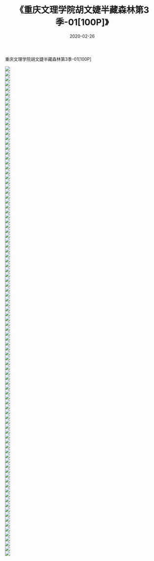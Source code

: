﻿---
layout: post
title:  《重庆文理学院胡文婕半藏森林第3季-01[100P]》
date:   2020-02-26
img: http://img.660000.xyz/Sharelink/唯美/2020/重庆文理学院胡文婕半藏森林第3季-01[100P]/000.jpg
categories: [美女, 清纯, 唯美]
---

重庆文理学院胡文婕半藏森林第3季-01[100P]

  ![](http://img.660000.xyz/Sharelink/唯美/2020/重庆文理学院胡文婕半藏森林第3季-01[100P]/001.jpg) <br> ![](http://img.660000.xyz/Sharelink/唯美/2020/重庆文理学院胡文婕半藏森林第3季-01[100P]/002.jpg) <br> ![](http://img.660000.xyz/Sharelink/唯美/2020/重庆文理学院胡文婕半藏森林第3季-01[100P]/003.jpg) <br> ![](http://img.660000.xyz/Sharelink/唯美/2020/重庆文理学院胡文婕半藏森林第3季-01[100P]/004.jpg) <br> ![](http://img.660000.xyz/Sharelink/唯美/2020/重庆文理学院胡文婕半藏森林第3季-01[100P]/005.jpg) <br> ![](http://img.660000.xyz/Sharelink/唯美/2020/重庆文理学院胡文婕半藏森林第3季-01[100P]/006.jpg) <br> ![](http://img.660000.xyz/Sharelink/唯美/2020/重庆文理学院胡文婕半藏森林第3季-01[100P]/007.jpg) <br> ![](http://img.660000.xyz/Sharelink/唯美/2020/重庆文理学院胡文婕半藏森林第3季-01[100P]/008.jpg) <br> ![](http://img.660000.xyz/Sharelink/唯美/2020/重庆文理学院胡文婕半藏森林第3季-01[100P]/009.jpg) <br> ![](http://img.660000.xyz/Sharelink/唯美/2020/重庆文理学院胡文婕半藏森林第3季-01[100P]/010.jpg) <br> ![](http://img.660000.xyz/Sharelink/唯美/2020/重庆文理学院胡文婕半藏森林第3季-01[100P]/011.jpg) <br> ![](http://img.660000.xyz/Sharelink/唯美/2020/重庆文理学院胡文婕半藏森林第3季-01[100P]/012.jpg) <br> ![](http://img.660000.xyz/Sharelink/唯美/2020/重庆文理学院胡文婕半藏森林第3季-01[100P]/013.jpg) <br> ![](http://img.660000.xyz/Sharelink/唯美/2020/重庆文理学院胡文婕半藏森林第3季-01[100P]/014.jpg) <br> ![](http://img.660000.xyz/Sharelink/唯美/2020/重庆文理学院胡文婕半藏森林第3季-01[100P]/015.jpg) <br> ![](http://img.660000.xyz/Sharelink/唯美/2020/重庆文理学院胡文婕半藏森林第3季-01[100P]/016.jpg) <br> ![](http://img.660000.xyz/Sharelink/唯美/2020/重庆文理学院胡文婕半藏森林第3季-01[100P]/017.jpg) <br> ![](http://img.660000.xyz/Sharelink/唯美/2020/重庆文理学院胡文婕半藏森林第3季-01[100P]/018.jpg) <br> ![](http://img.660000.xyz/Sharelink/唯美/2020/重庆文理学院胡文婕半藏森林第3季-01[100P]/019.jpg) <br> ![](http://img.660000.xyz/Sharelink/唯美/2020/重庆文理学院胡文婕半藏森林第3季-01[100P]/020.jpg) <br> ![](http://img.660000.xyz/Sharelink/唯美/2020/重庆文理学院胡文婕半藏森林第3季-01[100P]/021.jpg) <br> ![](http://img.660000.xyz/Sharelink/唯美/2020/重庆文理学院胡文婕半藏森林第3季-01[100P]/022.jpg) <br> ![](http://img.660000.xyz/Sharelink/唯美/2020/重庆文理学院胡文婕半藏森林第3季-01[100P]/023.jpg) <br> ![](http://img.660000.xyz/Sharelink/唯美/2020/重庆文理学院胡文婕半藏森林第3季-01[100P]/024.jpg) <br> ![](http://img.660000.xyz/Sharelink/唯美/2020/重庆文理学院胡文婕半藏森林第3季-01[100P]/025.jpg) <br> ![](http://img.660000.xyz/Sharelink/唯美/2020/重庆文理学院胡文婕半藏森林第3季-01[100P]/026.jpg) <br> ![](http://img.660000.xyz/Sharelink/唯美/2020/重庆文理学院胡文婕半藏森林第3季-01[100P]/027.jpg) <br> ![](http://img.660000.xyz/Sharelink/唯美/2020/重庆文理学院胡文婕半藏森林第3季-01[100P]/028.jpg) <br> ![](http://img.660000.xyz/Sharelink/唯美/2020/重庆文理学院胡文婕半藏森林第3季-01[100P]/029.jpg) <br> ![](http://img.660000.xyz/Sharelink/唯美/2020/重庆文理学院胡文婕半藏森林第3季-01[100P]/030.jpg) <br> ![](http://img.660000.xyz/Sharelink/唯美/2020/重庆文理学院胡文婕半藏森林第3季-01[100P]/031.jpg) <br> ![](http://img.660000.xyz/Sharelink/唯美/2020/重庆文理学院胡文婕半藏森林第3季-01[100P]/032.jpg) <br> ![](http://img.660000.xyz/Sharelink/唯美/2020/重庆文理学院胡文婕半藏森林第3季-01[100P]/033.jpg) <br> ![](http://img.660000.xyz/Sharelink/唯美/2020/重庆文理学院胡文婕半藏森林第3季-01[100P]/034.jpg) <br> ![](http://img.660000.xyz/Sharelink/唯美/2020/重庆文理学院胡文婕半藏森林第3季-01[100P]/035.jpg) <br> ![](http://img.660000.xyz/Sharelink/唯美/2020/重庆文理学院胡文婕半藏森林第3季-01[100P]/036.jpg) <br> ![](http://img.660000.xyz/Sharelink/唯美/2020/重庆文理学院胡文婕半藏森林第3季-01[100P]/037.jpg) <br> ![](http://img.660000.xyz/Sharelink/唯美/2020/重庆文理学院胡文婕半藏森林第3季-01[100P]/038.jpg) <br> ![](http://img.660000.xyz/Sharelink/唯美/2020/重庆文理学院胡文婕半藏森林第3季-01[100P]/039.jpg) <br> ![](http://img.660000.xyz/Sharelink/唯美/2020/重庆文理学院胡文婕半藏森林第3季-01[100P]/040.jpg) <br> ![](http://img.660000.xyz/Sharelink/唯美/2020/重庆文理学院胡文婕半藏森林第3季-01[100P]/041.jpg) <br> ![](http://img.660000.xyz/Sharelink/唯美/2020/重庆文理学院胡文婕半藏森林第3季-01[100P]/042.jpg) <br> ![](http://img.660000.xyz/Sharelink/唯美/2020/重庆文理学院胡文婕半藏森林第3季-01[100P]/043.jpg) <br> ![](http://img.660000.xyz/Sharelink/唯美/2020/重庆文理学院胡文婕半藏森林第3季-01[100P]/044.jpg) <br> ![](http://img.660000.xyz/Sharelink/唯美/2020/重庆文理学院胡文婕半藏森林第3季-01[100P]/045.jpg) <br> ![](http://img.660000.xyz/Sharelink/唯美/2020/重庆文理学院胡文婕半藏森林第3季-01[100P]/046.jpg) <br> ![](http://img.660000.xyz/Sharelink/唯美/2020/重庆文理学院胡文婕半藏森林第3季-01[100P]/047.jpg) <br> ![](http://img.660000.xyz/Sharelink/唯美/2020/重庆文理学院胡文婕半藏森林第3季-01[100P]/048.jpg) <br> ![](http://img.660000.xyz/Sharelink/唯美/2020/重庆文理学院胡文婕半藏森林第3季-01[100P]/049.jpg) <br> ![](http://img.660000.xyz/Sharelink/唯美/2020/重庆文理学院胡文婕半藏森林第3季-01[100P]/050.jpg) <br> ![](http://img.660000.xyz/Sharelink/唯美/2020/重庆文理学院胡文婕半藏森林第3季-01[100P]/051.jpg) <br> ![](http://img.660000.xyz/Sharelink/唯美/2020/重庆文理学院胡文婕半藏森林第3季-01[100P]/052.jpg) <br> ![](http://img.660000.xyz/Sharelink/唯美/2020/重庆文理学院胡文婕半藏森林第3季-01[100P]/053.jpg) <br> ![](http://img.660000.xyz/Sharelink/唯美/2020/重庆文理学院胡文婕半藏森林第3季-01[100P]/054.jpg) <br> ![](http://img.660000.xyz/Sharelink/唯美/2020/重庆文理学院胡文婕半藏森林第3季-01[100P]/055.jpg) <br> ![](http://img.660000.xyz/Sharelink/唯美/2020/重庆文理学院胡文婕半藏森林第3季-01[100P]/056.jpg) <br> ![](http://img.660000.xyz/Sharelink/唯美/2020/重庆文理学院胡文婕半藏森林第3季-01[100P]/057.jpg) <br> ![](http://img.660000.xyz/Sharelink/唯美/2020/重庆文理学院胡文婕半藏森林第3季-01[100P]/058.jpg) <br> ![](http://img.660000.xyz/Sharelink/唯美/2020/重庆文理学院胡文婕半藏森林第3季-01[100P]/059.jpg) <br> ![](http://img.660000.xyz/Sharelink/唯美/2020/重庆文理学院胡文婕半藏森林第3季-01[100P]/060.jpg) <br> ![](http://img.660000.xyz/Sharelink/唯美/2020/重庆文理学院胡文婕半藏森林第3季-01[100P]/061.jpg) <br> ![](http://img.660000.xyz/Sharelink/唯美/2020/重庆文理学院胡文婕半藏森林第3季-01[100P]/062.jpg) <br> ![](http://img.660000.xyz/Sharelink/唯美/2020/重庆文理学院胡文婕半藏森林第3季-01[100P]/063.jpg) <br> ![](http://img.660000.xyz/Sharelink/唯美/2020/重庆文理学院胡文婕半藏森林第3季-01[100P]/064.jpg) <br> ![](http://img.660000.xyz/Sharelink/唯美/2020/重庆文理学院胡文婕半藏森林第3季-01[100P]/065.jpg) <br> ![](http://img.660000.xyz/Sharelink/唯美/2020/重庆文理学院胡文婕半藏森林第3季-01[100P]/066.jpg) <br> ![](http://img.660000.xyz/Sharelink/唯美/2020/重庆文理学院胡文婕半藏森林第3季-01[100P]/067.jpg) <br> ![](http://img.660000.xyz/Sharelink/唯美/2020/重庆文理学院胡文婕半藏森林第3季-01[100P]/068.jpg) <br> ![](http://img.660000.xyz/Sharelink/唯美/2020/重庆文理学院胡文婕半藏森林第3季-01[100P]/069.jpg) <br> ![](http://img.660000.xyz/Sharelink/唯美/2020/重庆文理学院胡文婕半藏森林第3季-01[100P]/070.jpg) <br> ![](http://img.660000.xyz/Sharelink/唯美/2020/重庆文理学院胡文婕半藏森林第3季-01[100P]/071.jpg) <br> ![](http://img.660000.xyz/Sharelink/唯美/2020/重庆文理学院胡文婕半藏森林第3季-01[100P]/072.jpg) <br> ![](http://img.660000.xyz/Sharelink/唯美/2020/重庆文理学院胡文婕半藏森林第3季-01[100P]/073.jpg) <br> ![](http://img.660000.xyz/Sharelink/唯美/2020/重庆文理学院胡文婕半藏森林第3季-01[100P]/074.jpg) <br> ![](http://img.660000.xyz/Sharelink/唯美/2020/重庆文理学院胡文婕半藏森林第3季-01[100P]/075.jpg) <br> ![](http://img.660000.xyz/Sharelink/唯美/2020/重庆文理学院胡文婕半藏森林第3季-01[100P]/076.jpg) <br> ![](http://img.660000.xyz/Sharelink/唯美/2020/重庆文理学院胡文婕半藏森林第3季-01[100P]/077.jpg) <br> ![](http://img.660000.xyz/Sharelink/唯美/2020/重庆文理学院胡文婕半藏森林第3季-01[100P]/078.jpg) <br> ![](http://img.660000.xyz/Sharelink/唯美/2020/重庆文理学院胡文婕半藏森林第3季-01[100P]/079.jpg) <br> ![](http://img.660000.xyz/Sharelink/唯美/2020/重庆文理学院胡文婕半藏森林第3季-01[100P]/080.jpg) <br> ![](http://img.660000.xyz/Sharelink/唯美/2020/重庆文理学院胡文婕半藏森林第3季-01[100P]/081.jpg) <br> ![](http://img.660000.xyz/Sharelink/唯美/2020/重庆文理学院胡文婕半藏森林第3季-01[100P]/082.jpg) <br> ![](http://img.660000.xyz/Sharelink/唯美/2020/重庆文理学院胡文婕半藏森林第3季-01[100P]/083.jpg) <br> ![](http://img.660000.xyz/Sharelink/唯美/2020/重庆文理学院胡文婕半藏森林第3季-01[100P]/084.jpg) <br> ![](http://img.660000.xyz/Sharelink/唯美/2020/重庆文理学院胡文婕半藏森林第3季-01[100P]/085.jpg) <br> ![](http://img.660000.xyz/Sharelink/唯美/2020/重庆文理学院胡文婕半藏森林第3季-01[100P]/086.jpg) <br> ![](http://img.660000.xyz/Sharelink/唯美/2020/重庆文理学院胡文婕半藏森林第3季-01[100P]/087.jpg) <br> ![](http://img.660000.xyz/Sharelink/唯美/2020/重庆文理学院胡文婕半藏森林第3季-01[100P]/088.jpg) <br> ![](http://img.660000.xyz/Sharelink/唯美/2020/重庆文理学院胡文婕半藏森林第3季-01[100P]/089.jpg) <br> ![](http://img.660000.xyz/Sharelink/唯美/2020/重庆文理学院胡文婕半藏森林第3季-01[100P]/090.jpg) <br> ![](http://img.660000.xyz/Sharelink/唯美/2020/重庆文理学院胡文婕半藏森林第3季-01[100P]/091.jpg) <br> ![](http://img.660000.xyz/Sharelink/唯美/2020/重庆文理学院胡文婕半藏森林第3季-01[100P]/092.jpg) <br> ![](http://img.660000.xyz/Sharelink/唯美/2020/重庆文理学院胡文婕半藏森林第3季-01[100P]/093.jpg) <br> ![](http://img.660000.xyz/Sharelink/唯美/2020/重庆文理学院胡文婕半藏森林第3季-01[100P]/094.jpg) <br> ![](http://img.660000.xyz/Sharelink/唯美/2020/重庆文理学院胡文婕半藏森林第3季-01[100P]/095.jpg) <br> ![](http://img.660000.xyz/Sharelink/唯美/2020/重庆文理学院胡文婕半藏森林第3季-01[100P]/096.jpg) <br> ![](http://img.660000.xyz/Sharelink/唯美/2020/重庆文理学院胡文婕半藏森林第3季-01[100P]/097.jpg) <br> ![](http://img.660000.xyz/Sharelink/唯美/2020/重庆文理学院胡文婕半藏森林第3季-01[100P]/098.jpg) <br> ![](http://img.660000.xyz/Sharelink/唯美/2020/重庆文理学院胡文婕半藏森林第3季-01[100P]/099.jpg) <br> ![](http://img.660000.xyz/Sharelink/唯美/2020/重庆文理学院胡文婕半藏森林第3季-01[100P]/100.jpg) <br>